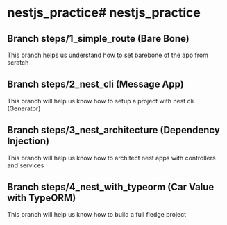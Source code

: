 # nestjs_practice# nestjs_practice

## Branch steps/1_simple_route (Bare Bone)
This branch helps us understand how to set barebone of the app from scratch

## Branch steps/2_nest_cli (Message App)
This branch will help us know how to setup a project with nest cli (Generator)

## Branch steps/3_nest_architecture (Dependency Injection)
This branch will help us know how to architect nest apps with controllers and services

## Branch steps/4_nest_with_typeorm (Car Value with TypeORM)
This branch will help us know how to build a full fledge project